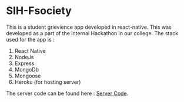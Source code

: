 # SIH-Fsociety
This is a student grievience app developed  in react-native. This was developed as a part of the internal Hackathon in our college.
The stack used for the app is :
  1. React Native
  2. NodeJs
  3. Express
  4. MongoDb
  5. Mongoose
  6. Heroku (for hosting server)

The server code can be found here : [Server Code](https://github.com/gaurav1620/app-server).
